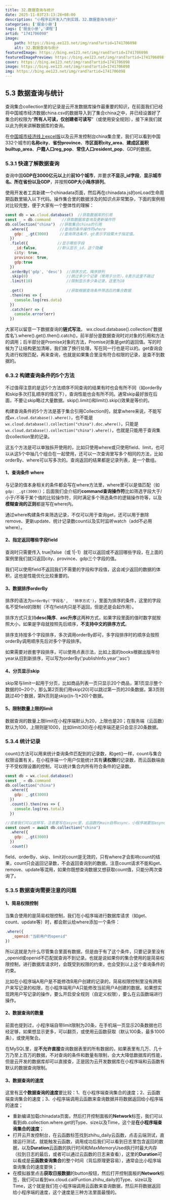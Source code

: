 ```yaml
---
title: 32.数据查询与统计
date: 2025-11-03T23:13:28+08:00
description: "小程序云开发入门到实践，32.数据查询与统计"
categories: ['掘金小册']
tags: ['掘金小册','课程']
artid: "1741706098"
image:
    path: https://bing.ee123.net/img/rand?artid=1741706098
    alt: 32.数据查询与统计
featuredImage: https://bing.ee123.net/img/rand?artid=1741706098
featuredImagePreview: https://bing.ee123.net/img/rand?artid=1741706098
cover: https://bing.ee123.net/img/rand?artid=1741706098
image: https://bing.ee123.net/img/rand?artid=1741706098
img: https://bing.ee123.net/img/rand?artid=1741706098
---
```


## 5.3 数据查询与统计
查询集合collection里的记录是云开发数据库操作最重要的知识，在前面我们已经将中国城市经济数据china.csv的数据导入到了集合china之中，并已经设置好了集合的权限为“**所有人可读，仅创建者可读写**”（或使用安全规则），接下来我们就以此为例来讲解数据库的查询。

在[中国城市经济线上excel版](https://shimo.im/sheets/HHwXWQ9qHqvG8xDw/MODOC/)以及云开发控制台china集合里，我们可以看到中国332个城市的**名称city**、**省份province**、**市区面积city_area**、**建成区面积builtup_area**、**户籍人口reg_pop**、**常住人口resident_pop**、GDP的数据。

### 5.3.1 快速了解数据查询
查询中国**GDP在3000亿元以上**的**前10个城市**，并要求**不显示_id字段**，**显示城市名、所在省份以及GDP**，并按照**GDP大小降序排列**。

使用开发者工具新建一个chinadata页面，然后再在chinadata.js的onLoad生命周期函数里输入以下代码。操作集合里的数据涉及的知识点非常繁杂，下面的案例相对比较完整，便于大家有一个整体性的理解：
```javascript
const db = wx.cloud.database()  //获取数据库的引用
const _ = db.command     //获取数据库查询及更新操作符
db.collection("china")  //获取集合china的引用
  .where({              //查询的条件操作符where
    gdp: _.gt(3000)     //查询筛选条件，gt表示字段需大于指定值。
  })
  .field({             //显示哪些字段
    _id:false,         //默认显示_id，这个隐藏
    city: true,
    province: true,
    gdp:true
  })
  .orderBy('gdp', 'desc')  //排序方式，降序排列
  .skip(0)                 //跳过多少个记录（常用于分页），0表示这里不跳过
  .limit(10)               //限制显示多少条记录，这里为10
 
  .get()                   //获取根据查询条件筛选后的集合数据  
  .then(res => {
    console.log(res.data)
  })
  .catch(err => {
    console.error(err)
  })
```

大家可以留意一下数据查询的**链式写法**， wx.cloud.database().collection('数据库名').where().get().then().catch()，前半部分是数据查询时对对象的引用和方法的调用；后半部分是Promise对象的方法，Promise对象是get的返回值。写的时候为了让结构更加清晰，我们做了换行处理，写在同一行也是可以的。get查询会先进行权限匹配，再来查询，也就是如果集合里没有符合权限的记录，是查不到数据的。

### 6.3.2 构建查询条件的5个方法
不过值得注意的是这5个方法顺序不同查询的结果有时也会有所不同（如orderBy和skip多次打乱顺序的情况下），查询性能也会有所不同。通常skip最好放在后面，不要让skip略过大量数据。skip().limit()和limit().skip()效果是等价的。

构建查询条件的5个方法是基于集合引用Collection的，就拿where来说，不能写成`wx.cloud.database().where()`，也不能是 `wx.cloud.database().collection("china").doc.where()`，只能是 `wx.cloud.database().collection("china").where()`，也就是只能用于查询集合collection里的记录。

这五个方法是可以单独拆开使用的，比如只使用where或只使用field、limit，也可以从这5个中抽几个组合在一起使用，还可以一次查询里写多个相同的方法，比如orderBy、where可以写多次的。查询返回的结果都是记录列表，是一个数组。

#### 1、查询条件 where
与记录的值本身相关的条件都会写在where方法里，where里可以是值匹配（如`gdp: _.gt(3000)`）；后面我们会介绍的**command查询操作符**比如筛选字段大于/小于/不等于某个值的比较操作符，同时满足多个筛选条件的逻辑操作符等，以及**模糊查询的正则**都是写在where内。

通过where构建条件来筛选记录，不仅可以用于查询get，还可以用于删除remove、更新update、统计记录数count以及实时监听watch（add不必用where）。

#### 2、指定返回哪些字段field
查询时只需要传入 true|false（或 1|-1）就可以返回或不返回哪些字段，在上面的案例里我们就只返回city、province、gdp三个字段的值。

我们可以使用field不返回我们不需要的字段和字段值，这会减少返回的数据的体积，这也是性能优化比较重要的。

#### 3、数据排序orderBy
排序的语法为`orderBy('字段名',  '排序方式')`，里面为排序的条件，这里的字段名不受field的限制（不在field内只是不返回，但是还是会起作用）。

排序方式只支持**desc降序**、**asc升序**这两种方式，如果字段里面的值时数字就按照大小，如果是字母就按照先后顺序，**不支持中文的排序方式**。

排序支持按多个字段排序，多次调用orderBy即可，多字段排序时的顺序会按照orderBy调用顺序先后对多个字段排序。

如果需要对嵌套字段排序，可以使用点表示法，比如上面的books根据出版年份year从旧到新排序，可以写为orderBy('publishInfo.year','asc')

#### 4、分页显示skip
skip常与limit一起用于分页，比如商品列表一页只显示20个商品，第1页显示整个数据的0~20个，那么第2页我们用skip(20)可以跳过第一页的20条数据，第3页则跳过40个数据，第N页则是skip((n-1)*20)个数据。

#### 5、限制数量上限的limit 
数据查询的数量上限limit在小程序端默认为20，上限也是20；在服务端（云函数）默认为100，上限则是1000，比如limit(30)在小程序端还是只会显示20条数据。

### 5.3.4 统计记录
count()方法可以用来统计查询条件匹配到的记录数，和get()一样，count与集合权限设置有关，在小程序端一个用户仅能统计其有**读权限**的记录数，而云函数端由于不受权限设置的控制，可以统计集合内所有符合条件的记录数。
```javascript
const db = wx.cloud.database()
const _ = db.command
db.collection("china")
  .where({             
    gdp: _.gt(3000)    
  })
  .count().then(res => {
    console.log(res.total)
  })

//或者我们可以这样写，注意要写在async里，云函数的main自带async，小程序端要加async
const count = await db.collection("china")
  .where({             
    gdp: _.gt(3000)    
  })
  .count()
```
field、orderBy、skip、limit对count是无效的，只有where才会影响count的结果，count只会返回记录数，不会返回查询到的数据。注意count请求不能和get、remove、update等混用，如果你既想查询数据又想获取count值，只能分两次查询了。

### 5.3.5 数据查询需要注意的问题
#### 1、简易权限控制
当集合使用的是简易权限控制，我们在小程序端进行数据库请求（如get、count、update等）时，都会默认给where添加一个条件：
```javascript
.where({              
   _openid:"当前用户的openid"    
})
```
所以这就是为什么尽管集合里面有数据，但是由于有了这个条件，只要记录里没有_openid或openid不匹配就查询不到记录。也就是说如果你的集合使用的是简易权限控制，进行数据库请求时，会既受到权限的约束，也会受到以上这个查询条件的约束。

比如在小程序端A用户是不能修改B用户创建的记录的，简易权限控制里没有跨用户来写记录的权限，在小程序端用户A只能修改当前用户A创建的数据。如果想实现跨用户写记录的操作，要么开启安全规则（自定义权限），要么在云函数端进行操作。

#### 2、数据查询的数量
前面也提到过，小程序端自带limit限制为20条，在手机端一页显示20条数据也已经足够，如果想显示更多，可以翻页，或使用云函数获取（默认100条，最多1000条），或使用聚合。

在MySQL里，是**不允许直接**查询数据表里的所有数据的，如果表里有几万、几十万乃至上百万的数据，不对查询的条件和数量有限制，会大大降低数据库的性能，但是云开发的数据库却可以直接查，正是因为云开发数据库在小程序端和云函数有默认的数据查询限制。

#### 3、数据查询的速度
这里有**三个数据查询的速度**要比较：1、在小程序端查询集合的速度；2、云函数端查询集合的速度；3、小程序端调用云函数来查询数据并将数据返回给小程序端的速度；

-   重新编译加载chinadata页面，然后打开控制面板的**Network**标签，我们可以看到db.collection.where.get的Type、size以及Time，这个是**在小程序端查询集合的速度**；
-   打开云开发控制台，在云函数标签找到zhihu_daily云函数，点击云端测试，直接运行测试，就能触发云函数，调用成功后我们可以看到日志里包含返回的数据，以及**Duration**云函数的执行时间和MaxMemoryUsed执行时最大内存（拉到日志的最后，或者可以通过云函数的日志来查看），这里的**Duration**可以看成是**云函数查询集合**的整个时间（背后原理更容易），通常会比小程序端查询集合的速度要快；
-   在模拟器里点击**获取日报数据**的button按钮，然后打开控制面板的**Network**标签，我们可以看到wx.cloud.callFuntion.zhihu_daily的Type、size以及Time，这个就是我们在小程序端调用云函数来查询数据，然后并将数据返回给小程序端的速度，这个速度是三种方法里面最慢的。